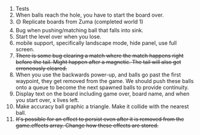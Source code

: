 1. Tests
2. When balls reach the hole, you have to start the board over.
3.  🟡 Replicate boards from Zuma (completed world 1)
4.  Bug when pushing/matching ball that falls into sink.
5.  Start the level over when you lose.
6.  mobile support, specifically landscape mode, hide panel,
    use full screen.
7.  ~~There is some bug clearing a match where the match happens right before the tail. Might happen after a magnetic. The tail will also get erroneously cleared.~~
8.  When you use the backwards power-up, and balls go past the first waypoint, they get removed from the game. We should push these balls onto a queue to become the next spawned balls to provide continuity.
9.  Display text on the board including game over, board name, and when you start over, x lives left.
10. Make accuracy ball graphic a triangle. Make it collide with the nearest ball.
11. ~~It's possible for an effect to persist even after it is removed from the game.effects array. Change how these effects are stored.~~